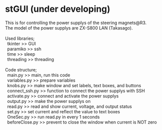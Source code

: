 # stGUI (under developing)
This is for controlling the power supplys of the steering magnets@R3.<br>
The model of the power supplys are ZX-S800 LAN (Takasago).<br>
<br>
Used libraries;<br>
&ensp;tkinter >> GUI<br>
&ensp;paramiko >> ssh<br>
&ensp;time >> sleep<br>
&ensp;threading >> threading<br>
<br>
Code structure;<br>
&ensp;main.py >> main, run this code<br>
&ensp;variables.py >> prepare variables<br>
&ensp;knobs.py >> make window and set labels, text boxes, and buttons<br>
&ensp;connect_ssh.py >> function to connect the power supplys with SSH<br>
&ensp;activate.py >> connect and activate the power supplys<br>
&ensp;output.py >> make the power supplys on<br>
&ensp;read.py >> read and show current, voltage, and output status<br>
&ensp;set.py >> set current and reflect the value to text boxes<br>
&ensp;OneSec.py >> run read.py in every 1 seconds<br>
&ensp;beforeClose.py >> prevent to close the window when current is NOT zero<br>